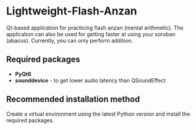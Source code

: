 # Lightweight-Flash-Anzan
Qt-based application for practicing flash anzan (mental arithmetic). The application can also be used for getting faster at using your soroban (abacus).
Currently, you can only perform addition.

## Required packages
- **PyQt6**
- **sounddevice** - to get lower audio latency than QSoundEffect

## Recommended installation method
Create a virtual environment using the latest Python version and install the required packages.
